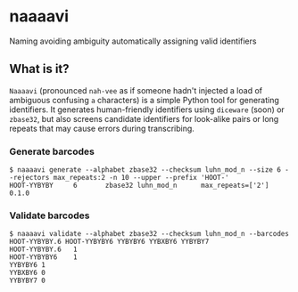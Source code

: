 # naaaavi
Naming avoiding ambiguity automatically assigning valid identifiers


## What is it?

`Naaaavi` (pronounced `nah-vee` as if someone hadn't injected a load of ambiguous confusing `a` characters) is a simple Python tool for generating identifiers.
It generates human-friendly identifiers using `diceware` (soon) or `zbase32`, but also screens candidate identifiers for look-alike pairs or long repeats that may cause errors during transcribing.

### Generate barcodes

    $ naaaavi generate --alphabet zbase32 --checksum luhn_mod_n --size 6 --rejectors max_repeats:2 -n 10 --upper --prefix 'HOOT-'
    HOOT-YYBYBY     6       zbase32 luhn_mod_n      max_repeats=['2']       0.1.0

### Validate barcodes

    $ naaaavi validate --alphabet zbase32 --checksum luhn_mod_n --barcodes HOOT-YYBYBY.6 HOOT-YYBYBY6 YYBYBY6 YYBXBY6 YYBYBY7
    HOOT-YYBYBY.6   1
    HOOT-YYBYBY6    1
    YYBYBY6 1
    YYBXBY6 0
    YYBYBY7 0
